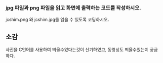 ### jpg 파일과 png 파일을 읽고 화면에 출력하는 코드를 작성하시오.

jcshim.png 와 jcshim.jpg를 읽을 수 있도록 코딩하시오.

## 소감
사진을 C언어를 사용하여 띄울수있다는것이 신기하였고, 동영상도 띄울수있는지 궁금하다. 
